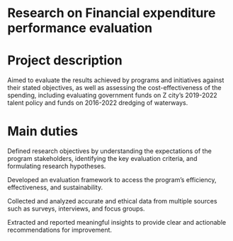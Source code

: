 # Research on Financial expenditure performance evaluation

# Project description

Aimed to evaluate the results achieved by programs and initiatives against their stated objectives, as well as assessing the cost-effectiveness of the spending, including evaluating government funds on Z city’s 2019-2022 talent policy and funds on 2016-2022 dredging of waterways.

# Main duties

Defined research objectives by understanding the expectations of the program stakeholders, identifying the key evaluation criteria, and formulating research hypotheses.

Developed an evaluation framework to access the program’s efficiency, effectiveness, and sustainability.

Collected and analyzed accurate and ethical data from multiple sources such as surveys, interviews, and focus groups.

Extracted and reported meaningful insights to provide clear and actionable recommendations for improvement.

